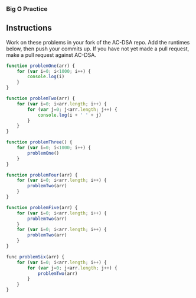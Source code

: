### Big O Practice

## Instructions

Work on these problems in your fork of the AC-DSA repo.
Add the runtimes below, then push your commits up.  If
you have not yet made a pull request, make a pull
request against AC-DSA.

```javascript
function problemOne(arr) {
    for (var i=0; i<1000; i++) {
        console.log(i)
    }
}
```


```javascript
function problemTwo(arr) {
    for (var i=0; i<arr.length; i++) {
        for (var j=0; j<arr.length; j++) {
            console.log(i + ' ' + j)
        }
    }
}
```


```javascript
function problemThree() {
    for (var i=0; i<1000; i++) {
        problemOne()
    }
}
```


```javascript
function problemFour(arr) {
    for (var i=0; i<arr.length; i++) {
        problemTwo(arr)
    }
}
```


```javascript
function problemFive(arr) {
    for (var i=0; i<arr.length; i++) {
        problemTwo(arr)
    }
    for (var i=0; i<arr.length; i++) {
        problemTwo(arr)
    }
}
```


```javascript
func problemSix(arr) {
    for (var i=0; i<arr.length; i++) {
        for (var j=0; j<arr.length; j++) {
            problemTwo(arr)
        }
    }
}
```

